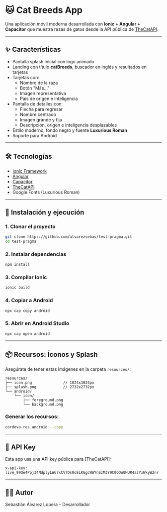# 🐱 Cat Breeds App

Una aplicación móvil moderna desarrollada con **Ionic + Angular + Capacitor** que muestra razas de gatos desde la API pública de [TheCatAPI](https://thecatapi.com/).

---

## ✨ Características

- Pantalla splash inicial con logo animado
- Landing con título **catBreeds**, buscador en inglés y resultados en tarjetas
- Tarjetas con:
  - Nombre de la raza
  - Botón "Más..."
  - Imagen representativa
  - País de origen e inteligencia
- Pantalla de detalles con:
  - Flecha para regresar
  - Nombre centrado
  - Imagen grande y fija
  - Descripción, origen e inteligencia desplazables
- Estilo moderno, fondo negro y fuente **Luxurious Roman**
- Soporte para Android

---

## 🛠 Tecnologías

- [Ionic Framework](https://ionicframework.com/)
- [Angular](https://angular.io/)
- [Capacitor](https://capacitorjs.com/)
- [TheCatAPI](https://thecatapi.com/)
- Google Fonts (Luxurious Roman)

---

## 🚀 Instalación y ejecución

### 1. Clonar el proyecto

```bash
git clone https://github.com/alvarezsebas/test-pragma.git
cd test-pragma
```

### 2. Instalar dependencias

```bash
npm install
```

### 3. Compilar Ionic

```bash
ionic build
```

### 4. Copiar a Android

```bash
npx cap copy android
```

### 5. Abrir en Android Studio

```bash
npx cap open android
```

---

## 📦 Recursos: Íconos y Splash

Asegúrate de tener estas imágenes en la carpeta `resources/`:

```
resources/
├── icon.png              // 1024x1024px
├── splash.png            // 2732x2732px
└── android/
    └── icon/
        ├── foreground.png
        └── background.png
```

### Generar los recursos:

```bash
cordova-res android --copy
```

---

## 🔑 API Key

Esta app usa una API key pública para [TheCatAPI]:

```
x-api-key: live_99Qe4Ppj34NdplyLW67xCV7Ds0oSLKGgcWWYnSzMJY9C0QOu0HUR4azYxWkyW2nr
```

---

## 🧑‍💻 Autor

Sebastián Álvarez Lopera – Desarrollador
